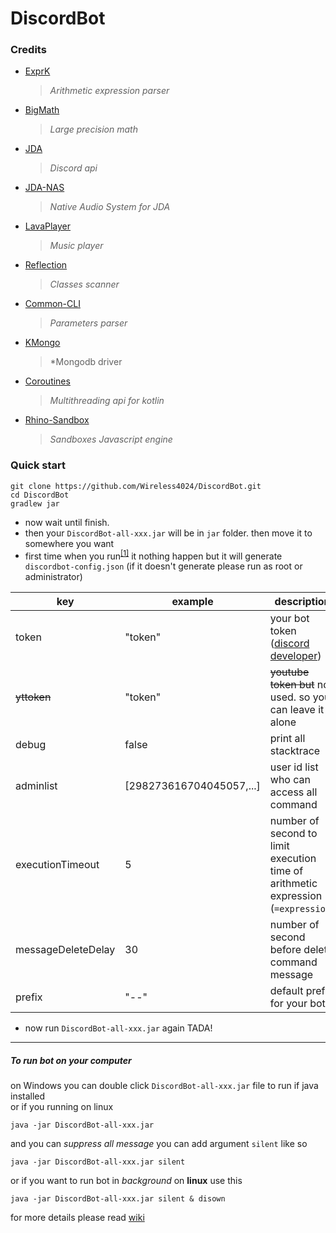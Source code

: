 # DiscordBot  

### Credits  
  + [ExprK](https://github.com/Keelar/ExprK)
    > *Arithmetic expression parser*
  + [BigMath](https://github.com/eobermuhlner/big-math)
    > *Large precision math*
  + [JDA](https://github.com/DV8FromTheWorld/JDA)
    > *Discord api*
  + [JDA-NAS](https://github.com/sedmelluq/jda-nas)
    > *Native Audio System for JDA*
  + [LavaPlayer](https://github.com/sedmelluq/lavaplayer)
    > *Music player*
  + [Reflection](https://github.com/ronmamo/reflections)
    > *Classes scanner*
  + [Common-CLI](https://github.com/apache/commons-cli)
    > *Parameters parser*
  + [KMongo](https://github.com/Litote/kmongo)
    > *Mongodb driver
  + [Coroutines](https://github.com/Kotlin/kotlinx.coroutines)
    > *Multithreading api for kotlin*
  + [Rhino-Sandbox](https://github.com/javadelight/delight-rhino-sandbox)
    > *Sandboxes Javascript engine*  
 
### Quick start
```
git clone https://github.com/Wireless4024/DiscordBot.git
cd DiscordBot
gradlew jar
```
+ now wait until finish.  
+ then your `DiscordBot-all-xxx.jar` will be in `jar` folder. then move it to somewhere you want  
+ first time when you run<sup><a href="#to-run-bot-on-your-computer">[1]</a></sup> it nothing happen but it will generate `discordbot-config.json` (if it doesn't generate please run as root or administrator)

|key|example|description|  
|---|-----|-----------|
|token   | "token" | your bot token ([discord developer](https://discordapp.com/developers/applications/))|
|~~yttoken~~ | "token" | ~~youtube token but~~ not used. so you can leave it alone|
|debug   | false | print all stacktrace |
|adminlist| [298273616704045057,...] | user id list who can access all command|
|executionTimeout|5| number of second to limit execution time of arithmetic expression (`=expression`) |
|messageDeleteDelay|30| number of second before delete command message |
|prefix|"--"| default prefix for your bot |

+ now run `DiscordBot-all-xxx.jar` again TADA!
---
##### To run bot on your computer
on Windows you can double click `DiscordBot-all-xxx.jar` file to run if java installed  
or if you running on linux
```
java -jar DiscordBot-all-xxx.jar
```
and you can *suppress all message* you can add argument `silent` like so
```
java -jar DiscordBot-all-xxx.jar silent
```
or if you want to run bot in *background* on **linux** use this
```
java -jar DiscordBot-all-xxx.jar silent & disown
```

for more details please read [wiki](https://github.com/Wireless4024/DiscordBot/wiki)
